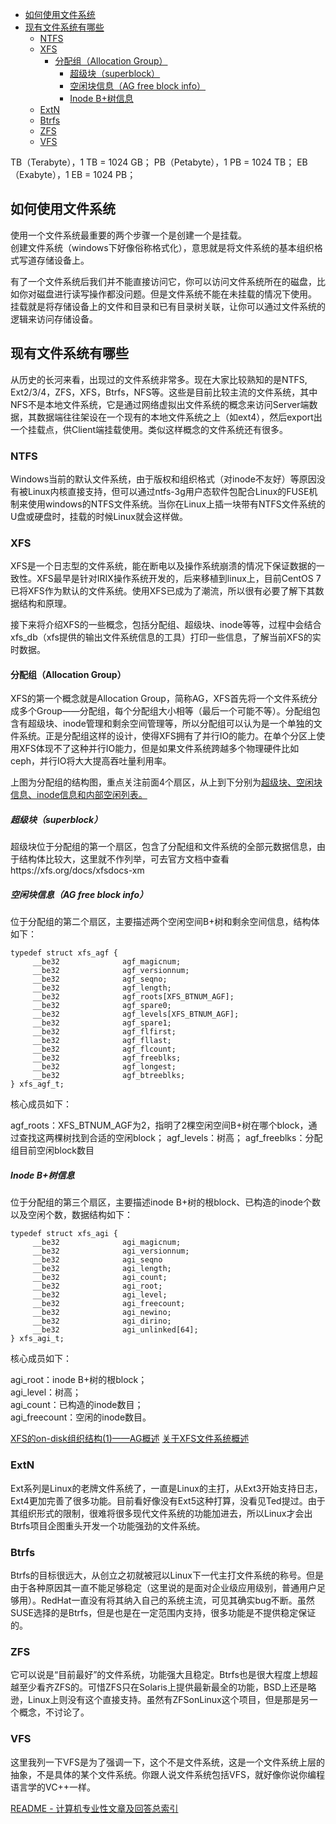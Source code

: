 
<!-- TOC -->

- [如何使用文件系统](#如何使用文件系统)
- [现有文件系统有哪些](#现有文件系统有哪些)
  - [NTFS](#ntfs)
  - [XFS](#xfs)
    - [分配组（Allocation Group）](#分配组allocation-group)
      - [超级块（superblock）](#超级块superblock)
      - [空闲块信息（AG free block info）](#空闲块信息ag-free-block-info)
      - [Inode B+树信息](#inode-b树信息)
  - [ExtN](#extn)
  - [Btrfs](#btrfs)
  - [ZFS](#zfs)
  - [VFS](#vfs)

<!-- /TOC -->

TB（Terabyte），1 TB = 1024 GB；
PB（Petabyte），1 PB = 1024 TB；
EB（Exabyte），1 EB = 1024 PB；

## 如何使用文件系统
使用一个文件系统最重要的两个步骤一个是创建一个是挂载。  
创建文件系统（windows下好像俗称格式化），意思就是将文件系统的基本组织格式写道存储设备上。

有了一个文件系统后我们并不能直接访问它，你可以访问文件系统所在的磁盘，比如你对磁盘进行读写操作都没问题。但是文件系统不能在未挂载的情况下使用。    
挂载就是将存储设备上的文件和目录和已有目录树关联，让你可以通过文件系统的逻辑来访问存储设备。  

## 现有文件系统有哪些
从历史的长河来看，出现过的文件系统非常多。现在大家比较熟知的是NTFS, Ext2/3/4，ZFS，XFS，Btrfs，NFS等。这些是目前比较主流的文件系统，其中NFS不是本地文件系统，它是通过网络虚拟出文件系统的概念来访问Server端数据，其数据端往往架设在一个现有的本地文件系统之上（如ext4），然后export出一个挂载点，供Client端挂载使用。类似这样概念的文件系统还有很多。

### NTFS  
Windows当前的默认文件系统，由于版权和组织格式（对inode不友好）等原因没有被Linux内核直接支持，但可以通过ntfs-3g用户态软件包配合Linux的FUSE机制来使用windows的NTFS文件系统。当你在Linux上插一块带有NTFS文件系统的U盘或硬盘时，挂载的时候Linux就会这样做。

### XFS
XFS是一个日志型的文件系统，能在断电以及操作系统崩溃的情况下保证数据的一致性。XFS最早是针对IRIX操作系统开发的，后来移植到linux上，目前CentOS 7已将XFS作为默认的文件系统。使用XFS已成为了潮流，所以很有必要了解下其数据结构和原理。

接下来将介绍XFS的一些概念，包括分配组、超级块、inode等等，过程中会结合xfs_db（xfs提供的输出文件系统信息的工具）打印一些信息，了解当前XFS的实时数据。

#### 分配组（Allocation Group）
XFS的第一个概念就是Allocation Group，简称AG，XFS首先将一个文件系统分成多个Group——分配组，每个分配组大小相等（最后一个可能不等）。分配组包含有超级块、inode管理和剩余空间管理等，所以分配组可以认为是一个单独的文件系统。正是分配组这样的设计，使得XFS拥有了并行IO的能力。在单个分区上使用XFS体现不了这种并行IO能力，但是如果文件系统跨越多个物理硬件比如ceph，并行IO将大大提高吞吐量利用率。  

上图为分配组的结构图，重点关注前面4个扇区，从上到下分别为<u>超级块、空闲块信息、inode信息和内部空闲列表。</u>

##### 超级块（superblock）
超级块位于分配组的第一个扇区，包含了分配组和文件系统的全部元数据信息，由于结构体比较大，这里就不作列举，可去官方文档中查看https://xfs.org/docs/xfsdocs-xm

##### 空闲块信息（AG free block info）
位于分配组的第二个扇区，主要描述两个空闲空间B+树和剩余空间信息，结构体如下：
```
typedef struct xfs_agf {
     __be32              agf_magicnum;
     __be32              agf_versionnum;
     __be32              agf_seqno;
     __be32              agf_length;
     __be32              agf_roots[XFS_BTNUM_AGF];
     __be32              agf_spare0;
     __be32              agf_levels[XFS_BTNUM_AGF];
     __be32              agf_spare1;
     __be32              agf_flfirst;
     __be32              agf_fllast;
     __be32              agf_flcount;
     __be32              agf_freeblks;
     __be32              agf_longest;
     __be32              agf_btreeblks;
} xfs_agf_t;
```
核心成员如下：

agf_roots：XFS_BTNUM_AGF为2，指明了2棵空闲空间B+树在哪个block，通过查找这两棵树找到合适的空闲block；
agf_levels：树高；
agf_freeblks：分配组目前空闲block数目

##### Inode B+树信息
位于分配组的第三个扇区，主要描述inode B+树的根block、已构造的inode个数以及空闲个数，数据结构如下：  
```
typedef struct xfs_agi {
     __be32              agi_magicnum;
     __be32              agi_versionnum;
     __be32              agi_seqno
     __be32              agi_length;
     __be32              agi_count;
     __be32              agi_root;
     __be32              agi_level;
     __be32              agi_freecount;
     __be32              agi_newino;
     __be32              agi_dirino;
     __be32              agi_unlinked[64];
} xfs_agi_t;
```
核心成员如下：  

agi_root：inode B+树的根block；  
agi_level：树高；  
agi_count：已构造的inode数目；  
agi_freecount：空闲的inode数目。  

[XFS的on-disk组织结构(1)——AG概述](https://zhuanlan.zhihu.com/p/352464797)
[关于XFS文件系统概述](https://zhuanlan.zhihu.com/p/326481091)


### ExtN  
Ext系列是Linux的老牌文件系统了，一直是Linux的主打，从Ext3开始支持日志，Ext4更加完善了很多功能。目前看好像没有Ext5这种打算，没看见Ted提过。由于其组织形式的限制，很难将很多现代文件系统的功能加进去，所以Linux才会出Btrfs项目企图重头开发一个功能强劲的文件系统。

### Btrfs  
Btrfs的目标很远大，从创立之初就被冠以Linux下一代主打文件系统的称号。但是由于各种原因其一直不能足够稳定（这里说的是面对企业级应用级别，普通用户足够用）。RedHat一直没有将其纳入自己的系统主流，可见其确实bug不断。虽然SUSE选择的是Btrfs，但是也是在一定范围内支持，很多功能是不提供稳定保证的。

### ZFS
它可以说是“目前最好”的文件系统，功能强大且稳定。Btrfs也是很大程度上想超越至少看齐ZFS的。可惜ZFS只在Solaris上提供最新最全的功能，BSD上还是略逊，Linux上则没有这个直接支持。虽然有ZFSonLinux这个项目，但是那是另一个概念，不讨论了。

### VFS  
这里我列一下VFS是为了强调一下，这个不是文件系统，这是一个文件系统上层的抽象，不是具体的某个文件系统。你跟人说文件系统包括VFS，就好像你说你编程语言学的VC++一样。



[README - 计算机专业性文章及回答总索引](https://zhuanlan.zhihu.com/p/67686817)